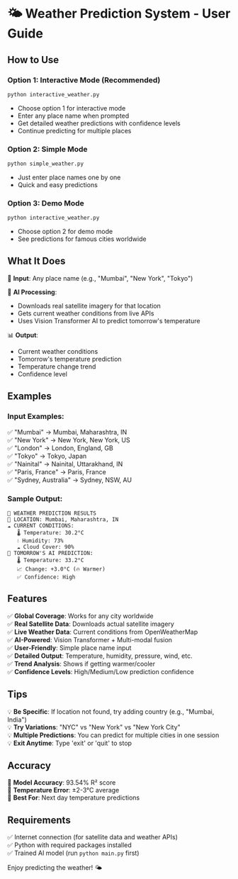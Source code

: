 # 🌤️ Weather Prediction System - User Guide

## How to Use

### Option 1: Interactive Mode (Recommended)
```bash
python interactive_weather.py
```
- Choose option 1 for interactive mode
- Enter any place name when prompted
- Get detailed weather predictions with confidence levels
- Continue predicting for multiple places

### Option 2: Simple Mode
```bash
python simple_weather.py
```
- Just enter place names one by one
- Quick and easy predictions

### Option 3: Demo Mode
```bash
python interactive_weather.py
```
- Choose option 2 for demo mode
- See predictions for famous cities worldwide

## What It Does

🎯 **Input**: Any place name (e.g., "Mumbai", "New York", "Tokyo")

🧠 **AI Processing**: 
- Downloads real satellite imagery for that location
- Gets current weather conditions from live APIs
- Uses Vision Transformer AI to predict tomorrow's temperature

📊 **Output**: 
- Current weather conditions
- Tomorrow's temperature prediction
- Temperature change trend
- Confidence level

## Examples

### Input Examples:
✅ "Mumbai" → Mumbai, Maharashtra, IN  
✅ "New York" → New York, New York, US  
✅ "London" → London, England, GB  
✅ "Tokyo" → Tokyo, Japan  
✅ "Nainital" → Nainital, Uttarakhand, IN  
✅ "Paris, France" → Paris, France  
✅ "Sydney, Australia" → Sydney, NSW, AU  

### Sample Output:
```
🎯 WEATHER PREDICTION RESULTS
📍 LOCATION: Mumbai, Maharashtra, IN
☁️ CURRENT CONDITIONS:
   🌡️ Temperature: 30.2°C
   💧 Humidity: 73%
   ☁️ Cloud Cover: 90%
🔮 TOMORROW'S AI PREDICTION:
   🌡️ Temperature: 33.2°C
   📈 Change: +3.0°C (🔥 Warmer)
   ✅ Confidence: High
```

## Features

✅ **Global Coverage**: Works for any city worldwide  
✅ **Real Satellite Data**: Downloads actual satellite imagery  
✅ **Live Weather Data**: Current conditions from OpenWeatherMap  
✅ **AI-Powered**: Vision Transformer + Multi-modal fusion  
✅ **User-Friendly**: Simple place name input  
✅ **Detailed Output**: Temperature, humidity, pressure, wind, etc.  
✅ **Trend Analysis**: Shows if getting warmer/cooler  
✅ **Confidence Levels**: High/Medium/Low prediction confidence  

## Tips

💡 **Be Specific**: If location not found, try adding country (e.g., "Mumbai, India")  
💡 **Try Variations**: "NYC" vs "New York" vs "New York City"  
💡 **Multiple Predictions**: You can predict for multiple cities in one session  
💡 **Exit Anytime**: Type 'exit' or 'quit' to stop  

## Accuracy

🎯 **Model Accuracy**: 93.54% R² score  
🎯 **Temperature Error**: ±2-3°C average  
🎯 **Best For**: Next day temperature predictions  

## Requirements

✅ Internet connection (for satellite data and weather APIs)  
✅ Python with required packages installed  
✅ Trained AI model (run `python main.py` first)  

Enjoy predicting the weather! 🌤️
